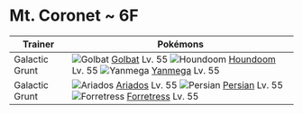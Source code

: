 # Mt. Coronet ~ 6F

Trainer                    | Pokémons
---                        | ---
Galactic Grunt             | ![][042]  [Golbat] Lv. 55  ![][229]  [Houndoom] Lv. 55  ![][469]  [Yanmega] Lv. 55
Galactic Grunt             | ![][168]  [Ariados] Lv. 55  ![][053]  [Persian] Lv. 55  ![][205]  [Forretress] Lv. 55


[042]: https://raw.githubusercontent.com/PokeAPI/sprites/master/sprites/pokemon/42.png "Golbat"
[053]: https://raw.githubusercontent.com/PokeAPI/sprites/master/sprites/pokemon/53.png "Persian"
[168]: https://raw.githubusercontent.com/PokeAPI/sprites/master/sprites/pokemon/168.png "Ariados"
[205]: https://raw.githubusercontent.com/PokeAPI/sprites/master/sprites/pokemon/205.png "Forretress"
[229]: https://raw.githubusercontent.com/PokeAPI/sprites/master/sprites/pokemon/229.png "Houndoom"
[469]: https://raw.githubusercontent.com/PokeAPI/sprites/master/sprites/pokemon/469.png "Yanmega"
[Golbat]: /pokemon_changes/042.md
[Persian]: /pokemon_changes/053.md
[Ariados]: /pokemon_changes/168.md
[Forretress]: /pokemon_changes/205.md
[Houndoom]: /pokemon_changes/229.md
[Yanmega]: /pokemon_changes/469.md
